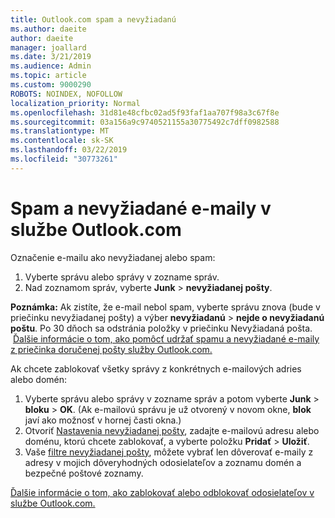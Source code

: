 ```yaml
---
title: Outlook.com spam a nevyžiadanú
ms.author: daeite
author: daeite
manager: joallard
ms.date: 3/21/2019
ms.audience: Admin
ms.topic: article
ms.custom: 9000290
ROBOTS: NOINDEX, NOFOLLOW
localization_priority: Normal
ms.openlocfilehash: 31d81e48cfbc02ad5f93faf1aa707f98a3c67f8e
ms.sourcegitcommit: 03a156a9c9740521155a30775492c7dff0982588
ms.translationtype: MT
ms.contentlocale: sk-SK
ms.lasthandoff: 03/22/2019
ms.locfileid: "30773261"
---
```

# <a name="spam-and-junk-email-in-outlookcom"></a>Spam a nevyžiadané e-maily v službe Outlook.com

Označenie e-mailu ako nevyžiadanej alebo spam:

1. Vyberte správu alebo správy v zozname správ.
1. Nad zoznamom správ, vyberte **Junk** > **nevyžiadanej pošty**.

**Poznámka:** Ak zistíte, že e-mail nebol spam, vyberte správu znova (bude v priečinku nevyžiadanej pošty) a výber **nevyžiadanú** > **nejde o nevyžiadanú poštu**. Po 30 dňoch sa odstránia položky v priečinku Nevyžiadaná pošta.  [Ďalšie informácie o tom, ako pomôcť udržať spamu a nevyžiadané e-maily z priečinka doručenej pošty služby Outlook.com.](https://support.office.com/article/a3ece97b-82f8-4a5e-9ac3-e92fa6427ae4)

Ak chcete zablokovať všetky správy z konkrétnych e-mailových adries alebo domén:

1. Vyberte správu alebo správy v zozname správ a potom vyberte **Junk** > **bloku** > **OK**. (Ak e-mailovú správu je už otvorený v novom okne, **blok** javí ako možnosť v hornej časti okna.)
1. Otvoriť [Nastavenia nevyžiadanej pošty](https://outlook.live.com/mail/options/mail/junkEmail/blockedSendersAndDomainsV2), zadajte e-mailovú adresu alebo doménu, ktorú chcete zablokovať, a vyberte položku **Pridať** > **Uložiť**.
1. Vaše [filtre nevyžiadanej pošty](https://outlook.live.com/mail/options/mail/junkEmail/filtersOption), môžete vybrať len dôverovať e-maily z adresy v mojich dôveryhodných odosielateľov a zoznamu domén a bezpečné poštové zoznamy.

[Ďalšie informácie o tom, ako zablokovať alebo odblokovať odosielateľov v službe Outlook.com.](https://support.office.com/article/afba1c94-77bb-4f50-8b85-057cf52f4d5e)